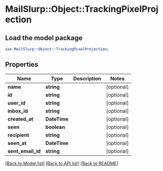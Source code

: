 # MailSlurp::Object::TrackingPixelProjection

## Load the model package
```perl
use MailSlurp::Object::TrackingPixelProjection;
```

## Properties
Name | Type | Description | Notes
------------ | ------------- | ------------- | -------------
**name** | **string** |  | [optional] 
**id** | **string** |  | [optional] 
**user_id** | **string** |  | [optional] 
**inbox_id** | **string** |  | [optional] 
**created_at** | **DateTime** |  | [optional] 
**seen** | **boolean** |  | [optional] 
**recipient** | **string** |  | [optional] 
**seen_at** | **DateTime** |  | [optional] 
**sent_email_id** | **string** |  | [optional] 

[[Back to Model list]](../README#documentation-for-models) [[Back to API list]](../README#documentation-for-api-endpoints) [[Back to README]](../README)


